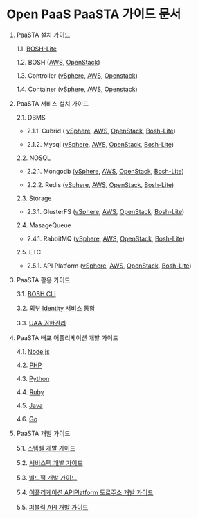 # Open PaaS PaaSTA 가이드 문서 

1. PaaSTA 설치 가이드

	1.1. [BOSH-Lite](./Install-Guide/BOSH%20Lite/OpenPaaS_PaaSTA_BOSH_Lite_install_guide.md)
 
	1.2. BOSH ([AWS](./Install-Guide/BOSH/OpenPaaS_PaaSTA_BOSH_AWS_install_guide.md), [OpenStack](./Install-Guide/BOSH/OpenPaaS_PaaSTA_BOSH_Openstack_install_guide.md))

	1.3. Controller ([vSphere](./Install-Guide/Controller/Controller_vSphere_install_guide.md),
	[AWS](./Install-Guide/Controller/Controller_AWS_install_guide.md),
	[Openstack](./Install-Guide/Controller/Controller_Openstack_install_guide.md))

	1.4. Container ([vSphere](./Install-Guide/Container/Container_vSphere_install_guide.md),
	[AWS](./Install-Guide/Container/Container_AWS_install_guide.md),
	[Openstack](./Install-Guide/Container/Container_Openstack_install_guide.md))

2. PaaSTA 서비스 설치 가이드

	2.1. DBMS 

	- 2.1.1. Cubrid (	[vSphere](./Service-Guide/DBMS/OpenPaaS_PaaSTA_ServicePack_Cubrid_vSphere_install_guide.md), 
	[AWS](./Service-Guide/DBMS/OpenPaaS_PaaSTA_ServicePack_Cubrid_AWS_install_guide.md), 
	[OpenStack](./Service-Guide/DBMS/OpenPaaS_PaaSTA_ServicePack_Cubrid_Openstack_install_guide.md), 
	[Bosh-Lite](./Service-Guide/DBMS/OpenPaaS_PaaSTA_ServicePack_Cubrid_BOSH-Lite_install_guide.md))

	- 2.1.2. Mysql ([vSphere](./Service-Guide/DBMS/ServicePack_MySQL_vSphere_install_guide.md), 
	[AWS](./Service-Guide/DBMS/ServicePack_MySQL_AWS_install_guide.md), 
	[OpenStack](./Service-Guide/DBMS/ServicePack_MySQL_Openstack_install_guide.md), 
	[Bosh-Lite](./Service-Guide/DBMS/ServicePack_MySQL_BOSH-Lite_install_guide.md))

	2.2. NOSQL

	- 2.2.1. Mongodb ([vSphere](./Service-Guide/NOSQL/OpenPaaS_PaaSTA_ServicePack_MongoDB_vSphere_install_guide.md), 
	[AWS](./Service-Guide/NOSQL/OpenPaaS_PaaSTA_ServicePack_MongoDB_AWS_install_guide.md), 
	[OpenStack](./Service-Guide/NOSQL/OpenPaaS_PaaSTA_ServicePack_MongoDB_Openstack_install_guide.md), 
	[Bosh-Lite](./Service-Guide/NOSQL/OpenPaaS_PaaSTA_ServicePack_MongoDB_BOSH-Lite_install_guide.md))

	- 2.2.2. Redis ([vSphere](./Service-Guide/NOSQL/ServicePack_Redis_vSphere_install_guide.md), 
	[AWS](./Service-Guide/NOSQL/ServicePack_Redis_AWS_install_guide.md), 
	[OpenStack](./Service-Guide/NOSQL/ServicePack_Redis_Openstack_install_guide.md), 
	[Bosh-Lite](./Service-Guide/NOSQL/ServicePack_Redis_BOSH-Lite_install_guide.md))

	2.3. Storage

	- 2.3.1. GlusterFS ([vSphere](./Service-Guide/Storage/OpenPaaS_PaaSTA_ServicePack_GlusterFS_vSphere_install_guide.md), 
	[AWS](./Service-Guide/Storage/OpenPaaS_PaaSTA_ServicePack_GlusterFS_AWS_install_guide.md), 
	[OpenStack](./Service-Guide/Storage/OpenPaaS_PaaSTA_ServicePack_GlusterFS_Openstack_install_guide.md), 
	[Bosh-Lite](./Service-Guide/Storage/OpenPaaS_PaaSTA_ServicePack_GlusterFS_BOSH-Lite_install_guide.md))

	2.4. MasageQueue

	- 2.4.1. RabbitMQ ([vSphere](./Service-Guide/MessageQueue/ServicePack_RabbitMQ_vSphere_install_guide.md), 
	[AWS](./Service-Guide/MessageQueue/ServicePack_RabbitMQ_AWS_install_guide.md), 
	[OpenStack](./Service-Guide/MessageQueue/ServicePack_RabbitMQ_Openstack_install_guide.md), 
	[Bosh-Lite](./Service-Guide/MessageQueue/ServicePack_RabbitMQ_BOSH-Lite_install_guide.md))

	2.5. ETC

	- 2.5.1. API Platform ([vSphere](./Service-Guide/ETC/ServiceBroker_APIPlatform_vSphere_install_guide.md), 
	[AWS](./Service-Guide/ETC/ServiceBroker_APIPlatform_AWS_install_guide.md), 
	[OpenStack](./Service-Guide/ETC/ServiceBroker_APIPlatform_Openstack_install_guide.md), 
	[Bosh-Lite](./Service-Guide/ETC/ServiceBroker_APIPlatform_BOSH_Lite_install_guide.md))

3. PaaSTA 활용 가이드

	3.1. [BOSH CLI](./Use-Guide/OpenPaaS_PaaSTA_BOSH_CLI_guide.md)

	3.2. [외부 Identity 서비스 통합](./Use-Guide/OpenPaaS_PaaSTA_외부Identity서비스_integrate_guide.md)
	
	3.3. [UAA 권한관리](./Use-Guide/OpenPaaS_PaaSTA_UAA권한관리_guide.md)


4. PaaSTA 배포 어플리케이션 개발 가이드

	4.1. [Node.js](./Sample-App-Guide/OpenPaaS_PaaSTA_Application_Nodejs_develope_guide.md)

	4.2. [PHP](./Sample-App-Guide/OpenPaaS_PaaSTA_Application_PHP_develope_guide.md)

	4.3. [Python](./Sample-App-Guide/OpenPaaS_PaaSTA_Application_Python_develope_guide.md)

	4.4. [Ruby](./Sample-App-Guide/OpenPaaS_PaaSTA_Application_Ruby_develope_guide.md)
	
	4.5. [Java](./Sample-App-Guide/OpenPaaS_PaaSTA_Application_Java_develope_guide.md)
		
	4.6. [Go](./Sample-App-Guide/OpenPaaS_PaaSTA_Application_Go_develope_guide.md)
	
5. PaaSTA 개발 가이드

	5.1. [스템셀 개발 가이드](./Development-0Guide/OpenPaaS_PaaSTA_Build_Stemcell_guide.md)
	
	5.2. [서비스팩 개발 가이드](./Development-0Guide/ServicePack_develope_guide.md)
	
	5.3. [빌드팩 개발 가이드](./Development-Guide/Buildpack_develope_guide.md)
	
	5.4. [어플리케이션 APIPlatform 도로주소 개발 가이드](./Development-Guide/Application_APIPlatform_dorojuso_devlope_guide.md)
	
	5.5. [퍼블릭 API 개발 가이드](./Development-Guide/PublicAPI_devlope_guide.md)


